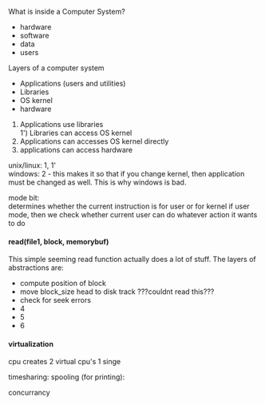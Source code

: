 What is inside a Computer System?  
  * hardware
  * software
  * data
  * users

Layers of a computer system  
  * Applications (users and utilities)
  * Libraries
  * OS kernel
  * hardware

1) Applications use libraries  
1') Libraries can access OS kernel  
2) Applications can accesses OS kernel directly  
3) applications can access hardware


unix/linux: 1, 1'  
windows: 2  -   this makes it so that if you change kernel, then application must be changed as well. This is why windows is bad.


mode bit:    
determines whether the current instruction is for user or for kernel if user mode, then we check whether current user can do whatever action it wants to do


#### read(file1, block, memorybuf)
This simple seeming read function actually does a lot of stuff. The layers of abstractions are:
* compute position of block
* move block_size head to disk track ???couldnt read this???
* check for seek errors
* 4
* 5
* 6

#### virtualization
cpu creates 2 virtual cpu's
1 singe

timesharing:
spooling (for printing):


concurrancy
